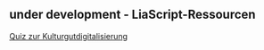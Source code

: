 ## under development - LiaScript-Ressourcen

[Quiz zur Kulturgutdigitalisierung](https://liascript.github.io/course/?https://api.allorigins.win/raw?url=https://raw.githubusercontent.com/digiKulTh/Lehr-Lern-Materialien/refs/heads/main/Experimente/Quiz_Kulturgutdigitalisierung.md)
